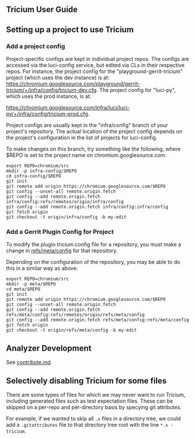 ## Tricium User Guide

## Setting up a project to use Tricium

### Add a project config

Project-specific configs are kept in individual project repos. The configs are
accessed via the luci-config service, but edited via CLs in their respective
repos. For instance, the project config for the "playground-gerrit-tricium"
project (which uses the dev instance) is at:
https://chromium.googlesource.com/playground/gerrit-tricium/+/infra/config/tricium-dev.cfg.
The project config for "luci-py", which uses the prod instance, is at:

https://chromium.googlesource.com/infra/luci/luci-py/+/infra/config/tricium-prod.cfg.

Project configs are usually kept in the "infra/config" branch of your project's
repository. The actual location of the project config depends on the project's
configuration in the list of projects for luci-config.

To make changes on this branch, try something like the following, where $REPO is
set to the project name on chromium.googlesource.com.

```
export REPO=chromium/src
mkdir -p infra-config/$REPO
cd infra-config/$REPO
git init
git remote add origin https://chromium.googlesource.com/$REPO
git config --unset-all remote.origin.fetch
git config --add remote.origin.fetch infra/config:refs/remotes/origin/infra/config
git config --add remote.origin.fetch infra/config:infra/config
git fetch origin
git checkout -t origin/infra/config -b my-edit
```

### Add a Gerrit Plugin Config for Project

To modify the plugin tricium.config file for a repository, you must make a
change in
[refs/meta/config](https://gerrit-review.googlesource.com/Documentation/config-project-config.html#_the_refs_meta_config_namespace)
for that repository.

Depending on the configuration of the repository, you may be able to do this in
a similar way as above:

```
export REPO=chromium/src
mkdir -p meta/$REPO
cd meta/$REPO
git init
git remote add origin https://chromium.googlesource.com/$REPO
git config --unset-all remote.origin.fetch
git config --add remote.origin.fetch refs/meta/config:refs/remotes/origin/refs/meta/config
git config --add remote.origin.fetch refs/meta/config:refs/meta/config
git fetch origin
git checkout -t origin/refs/meta/config -b my-edit
```

## Analyzer Development

See [contribute.md](./contribute.md).

## Selectively disabling Tricium for some files

There are some types of files for which we may never want to run Tricium,
including generated files such as test expectation files. These can be
skipped on a per-repo and per-directory basis by specying git attributes.

For example, if we wanted to skip all `.x` files in a directory tree, we
could add a `.gitattributes` file to that directory tree root with the
line `*.x -tricium`.
